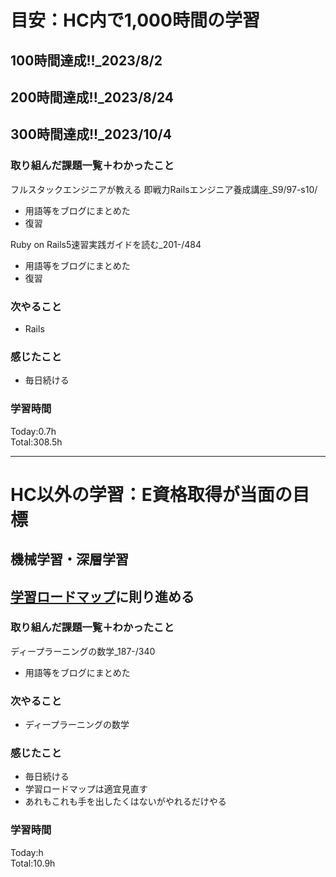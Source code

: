 # 目安：HC内で1,000時間の学習
## 100時間達成!!_2023/8/2
## 200時間達成!!_2023/8/24
## 300時間達成!!_2023/10/4

### 取り組んだ課題一覧＋わかったこと
フルスタックエンジニアが教える 即戦力Railsエンジニア養成講座_S9/97-s10/
- 用語等をブログにまとめた
- 復習

Ruby on Rails5速習実践ガイドを読む_201-/484
- 用語等をブログにまとめた
- 復習

### 次やること
- Rails
### 感じたこと
- 毎日続ける
### 学習時間
Today:0.7h<br>
Total:308.5h

------------------------------------------
# HC以外の学習：E資格取得が当面の目標
## 機械学習・深層学習
## [学習ロードマップ](https://github.com/sousou1216/machine_learning/tree/main)に則り進める
### 取り組んだ課題一覧＋わかったこと
ディープラーニングの数学_187-/340
- 用語等をブログにまとめた

### 次やること
- ディープラーニングの数学
### 感じたこと
- 毎日続ける
- 学習ロードマップは適宜見直す
- あれもこれも手を出したくはないがやれるだけやる
### 学習時間
Today:h<br>
Total:10.9h
